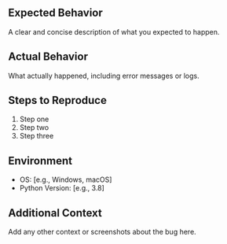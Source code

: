 <!-- Please replace the placeholders below with your information. -->

## Expected Behavior

A clear and concise description of what you expected to happen.

## Actual Behavior

What actually happened, including error messages or logs.

## Steps to Reproduce
1. Step one
2. Step two
3. Step three

## Environment
- OS: [e.g., Windows, macOS]
- Python Version: [e.g., 3.8]

## Additional Context
Add any other context or screenshots about the bug here.
